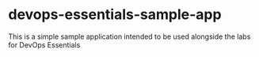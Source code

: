 # devops-essentials-sample-app ####

This is a simple sample application intended to be used alongside the labs for DevOps Essentials
